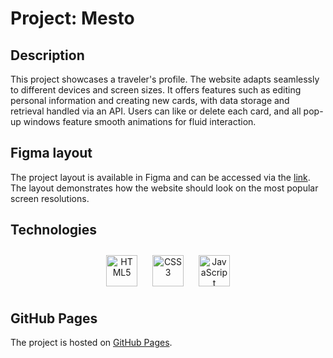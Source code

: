 # Project: Mesto

## Description

This project showcases a traveler's profile. The website adapts seamlessly to different devices and screen sizes. It offers features such as editing personal information and creating new cards, with data storage and retrieval handled via an API. Users can like or delete each card, and all pop-up windows feature smooth animations for fluid interaction.

## Figma layout

The project layout is available in Figma and can be accessed via the [link](https://www.figma.com/file/2cn9N9jSkmxD84oJik7xL7/JavaScript.-Sprint-4?node-id=28212-212&t=1IvZptFkhzpIH0Jy-0). The layout demonstrates how the website should look on the most popular screen resolutions.

## Technologies

<div align="center">  
<a href="https://en.wikipedia.org/wiki/HTML5" target="_blank"><img style="margin: 10px" src="https://profilinator.rishav.dev/skills-assets/html5-original-wordmark.svg" alt="HTML5" height="50" /></a>  
<a href="https://www.w3schools.com/css/" target="_blank"><img style="margin: 10px" src="https://profilinator.rishav.dev/skills-assets/css3-original-wordmark.svg" alt="CSS3" height="50" /></a>  
<a href="https://www.javascript.com/" target="_blank"><img style="margin: 10px" src="https://profilinator.rishav.dev/skills-assets/javascript-original.svg" alt="JavaScript" height="50" /></a>  
</div>

## GitHub Pages

The project is hosted on [GitHub Pages](https://freakperry.github.io/mesto/).
